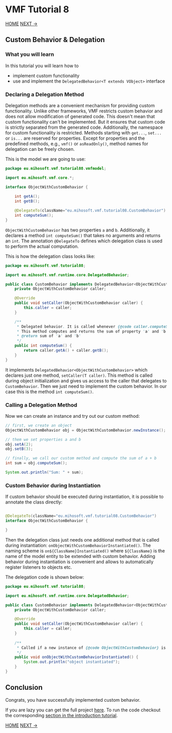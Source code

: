 # VMF Tutorial 8

[HOME](https://github.com/miho/VMF-Tutorials/blob/master/README.md) [NEXT ->](https://github.com/miho/VMF-Tutorials/blob/master/VMF-Tutorial-09/README.md)

## Custom Behavior & Delegation

### What you will learn

In this tutorial you will learn how to

- implement custom functionality
- use and implement the `DelegatedBehavior<T extends VObject>` interface

### Declaring a Delegation Method

Delegation methods are a convenient mechanism for providing custom functionality. Unlike other frameworks, VMF restricts custom behavior and does not allow modification of generated code. This doesn't mean that custom functionality can't be implemented. But it ensures that custom code is strictly separated from the generated code. Additionally, the namespace for custom functionality is restricted. Methods starting with `get...`, `set...` or `is...` are reserved for properties. Except for properties and the predefined methods, e.g., `vmf()` or `asReadOnly()`, method names for delegation can be freely chosen. 

This is the model we are going to use:

```java
package eu.mihosoft.vmf.tutorial08.vmfmodel;

import eu.mihosoft.vmf.core.*;

interface ObjectWithCustomBehavior {
    
    int getA();
    int getB();

    @DelegateTo(className="eu.mihosoft.vmf.tutorial08.CustomBehavior")
    int computeSum();
}
```

`ObjectWithCustomBehavior` has two properties `a` and `b`. Additionally, it declares a method `int computeSum()` that takes no arguments and returns an `int`. The annotation `@DelegateTo` defines which delegation class is used to perform the actual computation.


This is how the delegation class looks like:

```java
package eu.mihosoft.vmf.tutorial08;

import eu.mihosoft.vmf.runtime.core.DelegatedBehavior;

public class CustomBehavior implements DelegatedBehavior<ObjectWithCustomBehavior> {
    private ObjectWithCustomBehavior caller;

    @Override
    public void setCaller(ObjectWithCustomBehavior caller) {
        this.caller = caller;
    }

    /**
     * Delegated behavior. It is called whenever {@code caller.computeSum()} is called. 
     * This method computes and returns the sum of property 'a' and 'b'.
     * @return sum of 'a' and 'b'
     */
    public int computeSum() {
        return caller.getA() + caller.getB();
    }
}
```

It implements `DelegatedBehavior<ObjectWithCustomBehavior>` which declares just one method, `setCaller(T caller)`. This method is called during object initialization and gives us access to the caller that delegates to `CustomBehavior`. Then we just need to implement the custom behavior. In our case this is the method `int computeSum()`.

### Calling a Delegation Method

Now we can create an instance and try out our custom method:

```java
// first, we create an object
ObjectWithCustomBehavior obj = ObjectWithCustomBehavior.newInstance();

// them we set properties a and b
obj.setA(2);
obj.setB(3);

// finally, we call our custom method and compute the sum of a + b
int sum = obj.computeSum();

System.out.println("Sum: " + sum);
```

### Custom Behavior during Instantiation

If custom behavior should be executed during instantiation, it is possible to annotate the class directly:

```java

@DelegateTo(className="eu.mihosoft.vmf.tutorial08.CustomBehavior")
interface ObjectWithCustomBehavior {

}
```

Then the delegation class just needs one additional method that is called during instantiation: `onObjectWithCustomBehaviorInstantiated()`. The naming scheme is `on${ClassName}Instantiated()` where `${ClassName}` is the name of the model entity to be extended with custom behavior. Adding behavior during instantiation is convenient and allows to automatically register listeners to objects etc.

The delegation code is shown below:

```java
package eu.mihosoft.vmf.tutorial08;

import eu.mihosoft.vmf.runtime.core.DelegatedBehavior;

public class CustomBehavior implements DelegatedBehavior<ObjectWithCustomBehavior> {
    private ObjectWithCustomBehavior caller;

    @Override
    public void setCaller(ObjectWithCustomBehavior caller) {
        this.caller = caller;
    }
    
    /**
     * Called if a new instance of {@code ObjectWithCustomBehavior} is created.
     */
    public void onObjectWithCustomBehaviorInstantiated() {
        System.out.println("object instantiated");
    }
}
```

## Conclusion

Congrats, you have successfully implemented custom behavior. 

If you are lazy you can get the full project [here](https://github.com/miho/VMF-Tutorials/tree/master/VMF-Tutorial-08). To run the code checkout the corresponding [section in the introduction tutorial](https://github.com/miho/VMF-Tutorials/blob/master/VMF-Tutorial-01/README.md#running-the-tutorial).


[HOME](https://github.com/miho/VMF-Tutorials/blob/master/README.md) [NEXT ->](https://github.com/miho/VMF-Tutorials/blob/master/VMF-Tutorial-08/README.md)



